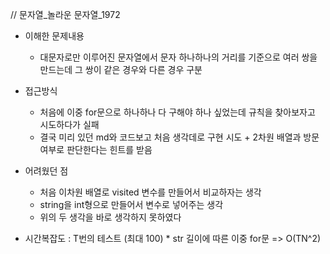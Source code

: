 // 문자열_놀라운 문자열_1972

- 이해한 문제내용	
	- 대문자로만 이루어진 문자열에서 문자 하나하나의 거리를 기준으로 여러 쌍을 만드는데 그 쌍이 같은 경우와 다른 경우 구분 

- 접근방식
	- 처음에 이중 for문으로 하나하나 다 구해야 하나 싶었는데 규칙을 찾아보자고 시도하다가 실패
	- 결국 미리 있던 md와 코드보고 처음 생각데로 구현 시도 + 2차원 배열과 방문 여부로 판단한다는 힌트를 받음 

- 어려웠던 점
	- 처음 이차원 배열로 visited 변수를 만들어서 비교하자는 생각
	- string을 int형으로 만들어서 변수로 넣어주는 생각
	- 위의 두 생각을 바로 생각하지 못하였다

- 시간복잡도 : T번의 테스트 (최대 100) * str 길이에 따른 이중 for문 => O(TN^2)